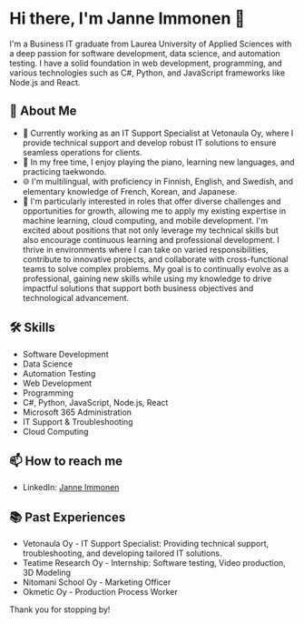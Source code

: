 # Hi there, I'm Janne Immonen 👋

I'm a Business IT graduate from Laurea University of Applied Sciences with a deep passion for software development, data science, and automation testing. I have a solid foundation in web development, programming, and various technologies such as C#, Python, and JavaScript frameworks like Node.js and React.

## 🚀 About Me
- 🔭 Currently working as an IT Support Specialist at Vetonaula Oy, where I provide technical support and develop robust IT solutions to ensure seamless operations for clients.
- 🎹 In my free time, I enjoy playing the piano, learning new languages, and practicing taekwondo.
- 🌐 I'm multilingual, with proficiency in Finnish, English, and Swedish, and elementary knowledge of French, Korean, and Japanese.
- 🌱 I'm particularly interested in roles that offer diverse challenges and opportunities for growth, allowing me to apply my existing expertise in machine learning, cloud computing, and mobile development. I'm excited about positions that not only leverage my technical skills but also encourage continuous learning and professional development. I thrive in environments where I can take on varied responsibilities, contribute to innovative projects, and collaborate with cross-functional teams to solve complex problems. My goal is to continually evolve as a professional, gaining new skills while using my knowledge to drive impactful solutions that support both business objectives and technological advancement.

## 🛠 Skills
- Software Development
- Data Science
- Automation Testing
- Web Development
- Programming
- C#, Python, JavaScript, Node.js, React
- Microsoft 365 Administration
- IT Support & Troubleshooting
- Cloud Computing

## 📫 How to reach me
- LinkedIn: [Janne Immonen](https://www.linkedin.com/in/janneimmonen/)

## 📚 Past Experiences
- Vetonaula Oy - IT Support Specialist: Providing technical support, troubleshooting, and developing tailored IT solutions.
- Teatime Research Oy - Internship: Software testing, Video production, 3D Modeling
- Nitomani School Oy - Marketing Officer
- Okmetic Oy - Production Process Worker

Thank you for stopping by!
